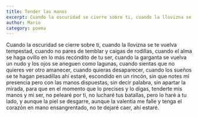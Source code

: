 ```yaml
---
title: Tender las manos
excerpt: Cuando la oscuridad se cierre sobre ti, cuando la llovizna se te vuelva tempestad, cuando no pares de temblar y caigas de rodillas, cuando el alma se haga ovillo en lo más recóndito de tu ser
author: Mario
category: poema
---
```


Cuando la oscuridad se cierre sobre ti, cuando la llovizna se te vuelva tempestad, cuando no pares de temblar y caigas de rodillas, cuando el alma se haga ovillo en lo más recóndito de tu ser, cuando la garganta se vuelva un nudo y los ojos se aneguen como lagunas, cuando sientas que no quieres ver otro amanecer, cuando quieras desaparecer, cuando los sueños se te hagan pesadillas ahí estaré, escondido en un rincón, sin que notes mi presencia pero con las manos dispuestas, sin decir palabra, sin apartar la mirada, para que en el momento que lo precises y lo digas, tenderte mis manos y mi ser, no pelearé por ti, no lucharé tus batallas, pero lo haré a tu lado, y aunque la piel se desgarre, aunque la valentía me falle y tenga el corazón en mano ensangrentado, no te dejaré caer, ahí estaré. 
